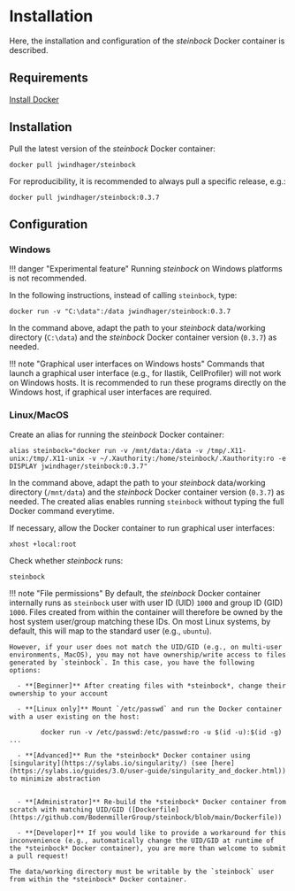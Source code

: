 # Installation

Here, the installation and configuration of the *steinbock* Docker container is described.

## Requirements

[Install Docker](https://docs.docker.com/get-docker/)

## Installation

Pull the latest version of the *steinbock* Docker container:

    docker pull jwindhager/steinbock

For reproducibility, it is recommended to always pull a specific release, e.g.:

    docker pull jwindhager/steinbock:0.3.7

## Configuration

### Windows

!!! danger "Experimental feature"
    Running *steinbock* on Windows platforms is not recommended.

In the following instructions, instead of calling `steinbock`, type:

    docker run -v "C:\data":/data jwindhager/steinbock:0.3.7

In the command above, adapt the path to your *steinbock* data/working directory (`C:\data`) and the *steinbock* Docker container version (`0.3.7`) as needed.

!!! note "Graphical user interfaces on Windows hosts"
    Commands that launch a graphical user interface (e.g., for Ilastik, CellProfiler) will not work on Windows hosts. It is recommended to run these programs directly on the Windows host, if graphical user interfaces are required.

### Linux/MacOS

Create an alias for running the *steinbock* Docker container:

    alias steinbock="docker run -v /mnt/data:/data -v /tmp/.X11-unix:/tmp/.X11-unix -v ~/.Xauthority:/home/steinbock/.Xauthority:ro -e DISPLAY jwindhager/steinbock:0.3.7"

In the command above, adapt the path to your *steinbock* data/working directory (`/mnt/data`) and the *steinbock* Docker container version (`0.3.7`) as needed. The created alias enables running `steinbock` without typing the full Docker command everytime.

If necessary, allow the Docker container to run graphical user interfaces:

    xhost +local:root

Check whether *steinbock* runs:

    steinbock

!!! note "File permissions"
    By default, the *steinbock* Docker container internally runs as `steinbock` user with user ID (UID) `1000` and group ID (GID) `1000`. Files created from within the container will therefore be owned by the host system user/group matching these IDs. On most Linux systems, by default, this will map to the standard user (e.g., `ubuntu`). 
    
    However, if your user does not match the UID/GID (e.g., on multi-user environments, MacOS), you may not have ownership/write access to files generated by `steinbock`. In this case, you have the following options:

      - **[Beginner]** After creating files with *steinbock*, change their ownership to your account

      - **[Linux only]** Mount `/etc/passwd` and run the Docker container with a user existing on the host: 

            docker run -v /etc/passwd:/etc/passwd:ro -u $(id -u):$(id -g) ...

      - **[Advanced]** Run the *steinbock* Docker container using [singularity](https://sylabs.io/singularity/) (see [here](https://sylabs.io/guides/3.0/user-guide/singularity_and_docker.html)) to minimize abstraction


      - **[Administrator]** Re-build the *steinbock* Docker container from scratch with matching UID/GID ([Dockerfile](https://github.com/BodenmillerGroup/steinbock/blob/main/Dockerfile))

      - **[Developer]** If you would like to provide a workaround for this inconvenience (e.g., automatically change the UID/GID at runtime of the *steinbock* Docker container), you are more than welcome to submit a pull request!

    The data/working directory must be writable by the `steinbock` user from within the *steinbock* Docker container.
